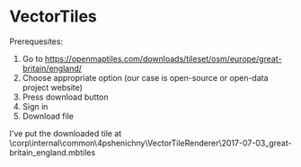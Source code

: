 # VectorTiles

Prerequesites:
1. Go to https://openmaptiles.com/downloads/tileset/osm/europe/great-britain/england/
2. Choose appropriate option (our case is open-source or open-data project website)
3. Press download button
4. Sign in
5. Download file

I've put the downloaded tile at \\corp\internal\common\4pshenichny\VectorTileRenderer\2017-07-03_great-britain_england.mbtiles
